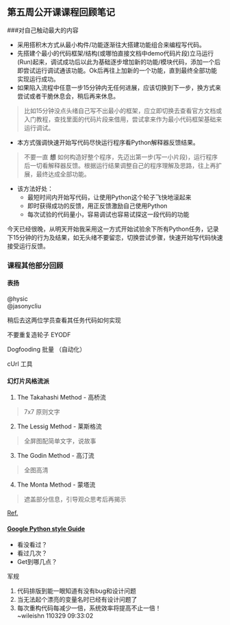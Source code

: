 ## 第五周公开课课程回顾笔记

###对自己触动最大的内容
- 采用搭积木方式从最小构件/功能逐渐往大搭建功能组合来编程写代码。
- 先搭建个最小的代码框架/结构(或哪怕直接文档中demo代码片段)立马运行(Run)起来，调试成功后以此为基础逐步增加新的功能/模块代码，添加一个后即尝试运行调试通该功能。Ok后再往上加新的一个功能，直到最终全部功能实现运行成功。
- 如果陷入流程中任意一步15分钟内无任何进展，应该切换到下一步，换方式来尝试或者干脆休息会，稍后再来休息。  
> 比如15分钟没点头绪自己写不出最小的框架，应立即切换去查看官方文档或入门教程，查找里面的代码片段来借用，尝试拿来作为最小代码框架基础来运行调试。
- 本方式强调快速开始写代码尽快运行程序看Python解释器反馈结果。  
> 不要一直 **想** 如何构造好整个程序，先迈出第一步(写一小片段)，运行程序后一切看解释器反馈。根据运行结果调整自己的程序理解及思路，往上再扩展，最终达成全部功能。
- 该方法好处：
    - 最短时间内开始写代码，让使用Python这个轮子飞快地滚起来
    - 即时获得成功的反馈，用正反馈激励自己使用Python
    - 每次试验的代码量小，容易调试也容易试探这一段代码的功能


今天已经很晚，从明天开始我采用这一方式开始试验余下所有Python任务，记录下15分钟的行为及结果，如无头绪不要留恋，切换尝试步骤，快速开始写代码快速接受运行反馈。

### 课程其他部分回顾
#### 表扬  
@hysic  
@jasonycliu  

稍后去这两位学员查看其任务代码如何实现

不要重复造轮子
EYODF

Dogfooding
批量 （自动化）

cUrl 工具

#### 幻灯片风格流派
1. The Takahashi Method - 高桥流
> 7x7 原则文字
2. The Lessig Method - 莱斯格流
> 全屏图配简单文字，说故事
3. The Godin Method - 高汀流
> 全图高清
4. The Monta Method - 蒙塔流
> 遮盖部分信息，引导观众思考后再揭示

[Ref.](http://www.sliderocket.com/blog/2010/08/incredible-presentations-presentation-methods/)

#### [Google Python style Guide](http://zh-google-styleguide.readthedocs.org/en/latest/google-python-styleguide/contents/)
- 看没看过？
- 看过几次？
- Get到哪几点？

军规  
1. 代码排版到能一眼知道有没有bug和设计问题  
2. 当无法起个漂亮的变量名时已经有设计问题了  
3. 每次重构代码每减少一倍，系统效率将提高不止一倍！  
              ~wileishn 110329 09:33:02